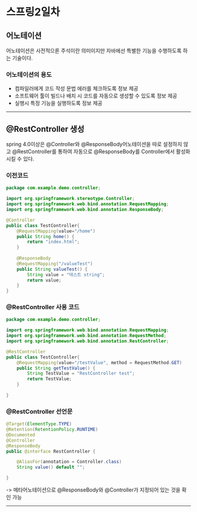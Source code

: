 # 스프링2일차
## 어노테이션
 어노테이션은 사전적으론 주석이란 의미이지만 자바에선 특별한 기능을 수행하도록 하는 기술이다. 
### 어노테이션의 용도
* 컴파일러에게 코드 작성 문법 에러를 체크하도록 정보 제공
* 소프트웨어 툴이 빌드나 배치 시 코드를 자동으로 생성할 수 있도록 정보 제공
* 실행시 특정 기능을 실행하도록 정보 제공
<hr/>

## @RestController 생성
spring 4.0이상은 @Controller와 @ResponseBody어노테이션을 따로 설정하지 않고 @RestController를 통하여 자동으로 @ResponseBody를 Controller에서 활성화시킬 수 있다.
### 이전코드
```java
package com.example.demo.controller;

import org.springframework.stereotype.Controller;
import org.springframework.web.bind.annotation.RequestMapping;
import org.springframework.web.bind.annotation.ResponseBody;

@Controller
public class TestController{
	@RequestMapping(value="/home")
	public String home() {
		return "index.html";
	}
	
	@ResponseBody
	@RequestMapping("/valueTest")
	public String valueTest() {
		String value = "테스트 string";
		return value;
	}
}
```
### @RestController 사용 코드
```java
package com.example.demo.controller;

import org.springframework.web.bind.annotation.RequestMapping;
import org.springframework.web.bind.annotation.RequestMethod;
import org.springframework.web.bind.annotation.RestController;

@RestController
public class TestController{
	@RequestMapping(value="/testValue", method = RequestMethod.GET)
	public String getTestValue() {
		String TestValue = "RestController test";
		return TestValue;
	}
	
}
```
### @RestController 선언문
```java
@Target(ElementType.TYPE)
@Retention(RetentionPolicy.RUNTIME)
@Documented
@Controller
@ResponseBody
public @interface RestController {

	@AliasFor(annotation = Controller.class)
	String value() default "";

}
```
-> 메타어노테이션으로 @ResponseBody와 @Controller가 지정되어 있는 것을 확인 가능
<hr/>
